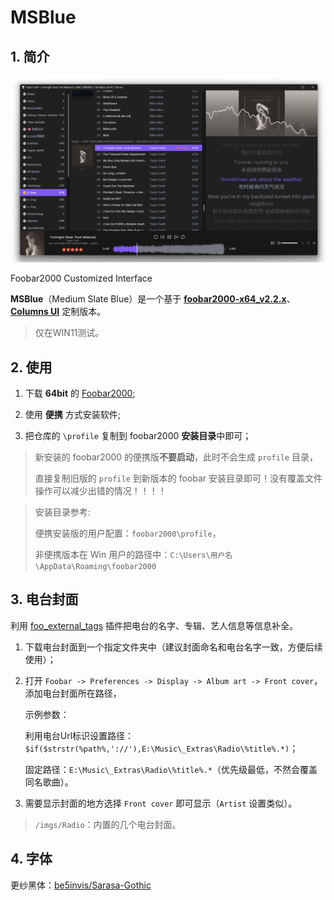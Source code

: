 # MSBlue

## 1. 简介

![](/imgs/UI2.png)

Foobar2000 Customized Interface

**MSBlue**（Medium Slate Blue）是一个基于 [**foobar2000-x64_v2.2.x**](https://www.foobar2000.org/download)、[**Columns UI**](https://github.com/reupen/columns_ui) 定制版本。

> 仅在WIN11测试。

## 2. 使用

1. 下载 **64bit** 的 [Foobar2000](https://www.foobar2000.org/download);

2. 使用 **便携** 方式安装软件;

3. 把仓库的 `\profile` 复制到 foobar2000 **安装目录**中即可；

> 新安装的 foobar2000 的便携版**不要启动**，此时不会生成 `profile` 目录，
>
> 直接复制旧版的 `profile` 到新版本的 foobar 安装目录即可！没有覆盖文件操作可以减少出错的情况！！！！
>

> 安装目录参考:
>
> 便携安装版的用户配置：`foobar2000\profile`，
>
> 非便携版本在 Win 用户的路径中：`C:\Users\用户名\AppData\Roaming\foobar2000`

## 3. 电台封面

利用 [foo\_external\_tags](https://wiki.hydrogenaud.io/index.php?title=Foobar2000:Components/External_Tags_(foo_external_tags)) 插件把电台的名字、专辑、艺人信息等信息补全。

1. 下载电台封面到一个指定文件夹中（建议封面命名和电台名字一致，方便后续使用）；

2. 打开 `Foobar -> Preferences -> Display -> Album art -> Front cover`，添加电台封面所在路径，
	
	示例参数：
	
	利用电台Url标识设置路径：`$if($strstr(%path%,'://'),E:\Music\_Extras\Radio\%title%.*)`；
	
	固定路径：`E:\Music\_Extras\Radio\%title%.*`（优先级最低，不然会覆盖同名歌曲）。

3. 需要显示封面的地方选择 `Front cover` 即可显示（`Artist` 设置类似）。

> `/imgs/Radio`：内置的几个电台封面。

## 4. 字体

更纱黑体：[be5invis/Sarasa-Gothic](https://github.com/be5invis/Sarasa-Gothic)